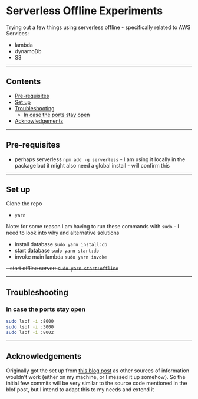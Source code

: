 # Serverless Offline Experiments <!-- omit in toc -->

Trying out a few things using serverless offline - specifically related to AWS Services:

- lambda
- dynamoDb
- S3

---

## Contents <!-- omit in toc -->

- [Pre-requisites](#pre-requisites)
- [Set up](#set-up)
- [Troubleshooting](#troubleshooting)
  - [In case the ports stay open](#in-case-the-ports-stay-open)
- [Acknowledgements](#acknowledgements)

---

## Pre-requisites

- perhaps serverless `npm add -g serverless` - I am using it locally in the package but it might also need a global install - will confirm this

---

## Set up

Clone the repo

- `yarn`

Note: for some reason I am having to run these commands with `sudo` - I need to look into why and alternative solutions

- install database `sudo yarn install:db`
- start database `sudo yarn start:db`
- invoke main lambda `sudo yarn invoke`

~~- start offline server: `sudo yarn start:offline`~~

---

## Troubleshooting

### In case the ports stay open

```bash
sudo lsof -i :8000
sudo lsof -i :3000
sudo lsof -i :8002
```

---

## Acknowledgements

Originally got the set up from [this blog post](https://blog.codecentric.de/en/2019/08/developing-aws-locally-with-serverless-offline-plugins/) as other sources of information wouldn't work (either on my machine, or I messed it up somehow). So the initial few commits will be very similar to the source code mentioned in the blof post, but I intend to adapt this to my needs and extend it
